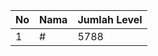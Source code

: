 | No | Nama            | Jumlah Level |
|----|-----------------|--------------|
| 1  | #    |    5788        |
